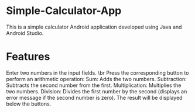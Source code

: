 # Simple-Calculator-App
 This is a simple calculator Android application developed using Java and Android Studio.
# Features
Enter two numbers in the input fields. \br
Press the corresponding button to perform an arithmetic operation:
Sum: Adds the two numbers.
Subtraction: Subtracts the second number from the first.
Multiplication: Multiplies the two numbers.
Division: Divides the first number by the second (displays an error message if the second number is zero).
The result will be displayed below the buttons.
